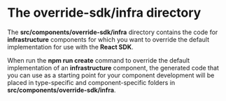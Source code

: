 # The **override-sdk/infra** directory

The **src/components/override-sdk/infra** directory contains the code for **infrastructure** components for which you want to override the default implementation for use with the **React SDK**.

When run the **npm run  create** command to override the default implementation of an **infrastructure** component, the generated code that you can use as a
starting point for your component development will be placed in type-specific and component-specific folders in **src/components/override-sdk/infra**.
